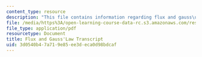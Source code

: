 ```yaml
---
content_type: resource
description: "This file contains information regarding flux and gauss\u2019 law transcript."
file: /media/https%3A/open-learning-course-data-rc.s3.amazonaws.com/res-tll-004-stem-concept-videos-fall-2013/3d0540b47a719e85ee3deca0d98bdcaf_MITRES_TLL-004F13_FluGaLaw.pdf
file_type: application/pdf
resourcetype: Document
title: Flux and Gauss'Law Transcript
uid: 3d0540b4-7a71-9e85-ee3d-eca0d98bdcaf
---
```


